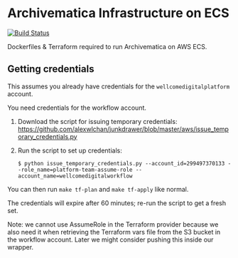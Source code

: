 # Archivematica Infrastructure on ECS

[![Build Status](https://travis-ci.org/wellcometrust/archivematica.svg?branch=master)](https://travis-ci.org/wellcometrust/archivematica)

Dockerfiles & Terraform required to run Archivematica on AWS ECS.

## Getting credentials

This assumes you already have credentials for the `wellcomedigitalplatform` account.

You need credentials for the workflow account.

1.  Download the script for issuing temporary credentials: <https://github.com/alexwlchan/junkdrawer/blob/master/aws/issue_temporary_credentials.py>

2.  Run the script to set up credentials:

    ```console
    $ python issue_temporary_credentials.py --account_id=299497370133 --role_name=platform-team-assume-role --account_name=wellcomedigitalworkflow
    ```

You can then run `make tf-plan` and `make tf-apply` like normal.

The credentials will expire after 60 minutes; re-run the script to get a fresh set.

Note: we cannot use AssumeRole in the Terraform provider because we also need it when retrieving the Terraform vars file from the S3 bucket in the workflow account.
Later we might consider pushing this inside our wrapper.
